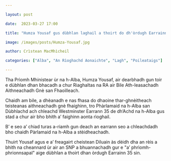 ```yaml
---

layout: post

date:  2023-03-27 17:00

title: "Humza Yousaf gus dùbhlan laghail a thoirt do dh'òrdugh Earrainn 35 Riaghaltas na RA"

image: /images/posts/Humza-Yousaf.jpg

author: Crìstean MacMhìcheil

categories: ["Alba", "An Rìoghachd Aonaichte", "Lagh", "Poileataigs"]

---
```


Tha Prìomh Mhinistear ùr na h-Alba, Humza Yousaf, air dearbhadh gun toir e dùbhlan dhan bhacadh a chur Riaghaltas na RA air Bile Ath-leasachadh Aithneachadh Gnè san Fhaoilleach.

Chaidh am bile, a dhèanadh e nas fhasa do dhaoine thar-ghnèitheach teisteanas aithneachadh gnè fhaighinn, tro Phàrlamaid na h-Alba san Dùbhlachd ach chleachd Westminster Earrann 35 de dh’Achd na h-Alba gus stad a chur air bho bhith a’ faighinn aonta rìoghail.

B’ e seo a’ chiad turas a-riamh gun deach an earrann seo a chleachdadh bho chaidh Pàrlamaid na h-Alba a stèidheachadh.

Thuirt Yousaf agus e a’ freagairt cheistean Diluain às dèidh dha an rèis a bhith na cheannard ùr air an SNP a bhuannachadh gur e "a’ phrìomh-phrionnsapal" aige dùbhlan a thoirt dhan òrdugh Earrainn 35 sin.
